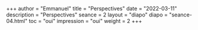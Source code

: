 +++
author = "Emmanuel"
title = "Perspectives"
date = "2022-03-11"
description = "Perspectives"
seance = 2
layout = "diapo"
diapo = "seance-04.html"
toc = "oui"
impression = "oui"
weight = 2
+++
